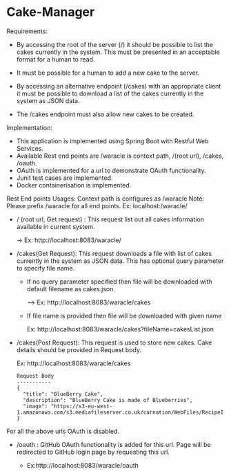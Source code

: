 # Cake-Manager
Requirements:
* By accessing the root of the server (/) it should be possible to list the cakes currently in the system. This must be presented in an acceptable format for a human to read.

* It must be possible for a human to add a new cake to the server.

* By accessing an alternative endpoint (/cakes) with an appropriate client it must be possible to download a list of
the cakes currently in the system as JSON data.

* The /cakes endpoint must also allow new cakes to be created.

Implementation:
* This application is implemented using Spring Boot with Restful Web Services.
* Available Rest end points are /waracle is context path, /(root url), /cakes, /oauth.
* OAuth is implemented for a url to demonstrate OAuth functionality.
* Junit test cases are implemented.
* Docker containerisation is implemented.

Rest End points Usages:
Context path is configures as /waracle
Note: Please prefix /waracle for all end points. Ex: localhost:<port>/waracle/<endpoints>

* / (root url, Get request) : This request list out all cakes information available in current system.
   
   -> Ex: http://localhost:8083/waracle/
* /cakes(Get Request): This request downloads a file with list of cakes currently in the system as JSON data. This has optional query parameter to specify file name.
    * If no query parameter specified then file will be downloaded with default filename as cakes.json
   
      --> Ex: http://localhost:8083/waracle/cakes
    * If file name is provided then file will be downloaded with given name
   
      Ex: http://localhost:8083/waracle/cakes?fileName=cakesList.json
* /cakes(Post Request): This request is used to store new cakes. Cake details should be provided in Request body.
   
    Ex: http://localhost:8083/waracle/cakes 
   
      Request Body
      -----------
      {
        "title": "BlueBerry Cake",
        "description": "BlueBerry Cake is made of Blueberries",
        "image": "https://s3-eu-west-1.amazonaws.com/s3.mediafileserver.co.uk/carnation/WebFiles/RecipeImages/lemoncheesecake_lg.jpg"
      }
      
For all the above urls OAuth is disabled.
* /oauth : GitHub OAuth functionality is added for this url. Page will be redirected to GitHub login page by requesting this url.
   
     * Ex:http://localhost:8083/waracle/oauth
